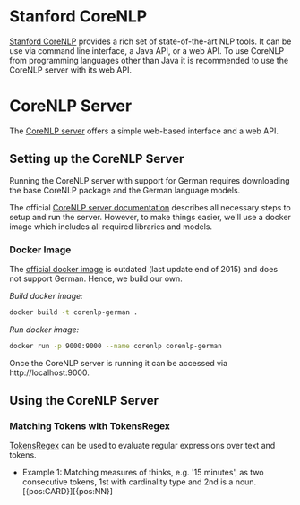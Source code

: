 # Stanford CoreNLP

[Stanford CoreNLP](https://stanfordnlp.github.io/CoreNLP/) provides a rich set of state-of-the-art NLP tools. It can be use via command line interface, a Java API, or a web API. To use CoreNLP from programming languages other than Java it is recommended to use the CoreNLP server with its web API.

# CoreNLP Server

The [CoreNLP server](https://stanfordnlp.github.io/CoreNLP/corenlp-server.html) offers a simple web-based interface and a web API.

## Setting up the CoreNLP Server

Running the CoreNLP server with support for German requires downloading the base CoreNLP package and the German language models.

The official [CoreNLP server documentation](https://stanfordnlp.github.io/CoreNLP/corenlp-server.html) describes all necessary steps to setup and run the server.
However, to make things easier, we'll use a docker image which includes all required libraries and models.

### Docker Image

The [official docker image](https://hub.docker.com/r/motiz88/corenlp/) is outdated (last update end of 2015) and does not support German. Hence, we build our own.

*Build docker image:*

```sh
docker build -t corenlp-german .
```

*Run docker image:*

```sh
docker run -p 9000:9000 --name corenlp corenlp-german
```

Once the CoreNLP server is running it can be accessed via http://localhost:9000.

## Using the CoreNLP Server

### Matching Tokens with TokensRegex

[TokensRegex](https://nlp.stanford.edu/software/tokensregex.html) can be used to evaluate regular expressions over text and tokens.

* Example 1: Matching measures of thinks, e.g. '15 minutes', as two consecutive tokens, 1st with cardinality type and 2nd is a noun.
    [{pos:CARD}][{pos:NN}]
